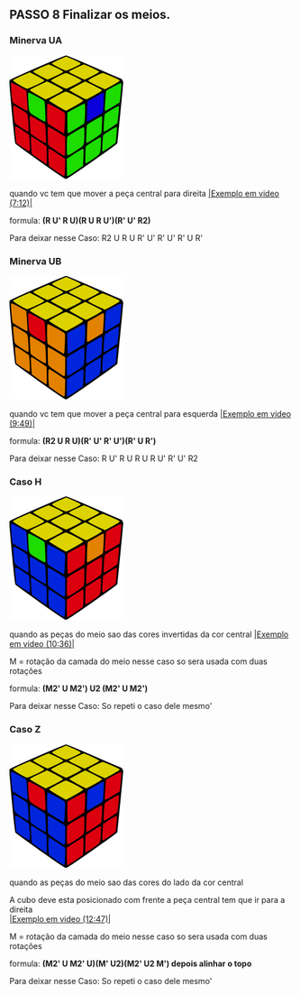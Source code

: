 ## PASSO 8 Finalizar os meios.
### Minerva UA
![img](assets/0.png)

quando vc tem que mover a peça central para direita
[|Exemplo em video (7:12)|](https://youtu.be/3ozKDPk6oAw?list=PLN0OEk4xKN9TEo8F-EADFqb-U9xWTNc2H&t=432)

formula: **(R U' R U)(R U R U')(R' U' R2)**

Para deixar nesse Caso: R2 U R U R' U' R' U' R' U R'
### Minerva UB
![img](/assets/1.png)

quando vc tem que mover a peça central para esquerda
[|Exemplo em video (9:49)|](https://youtu.be/3ozKDPk6oAw?list=PLN0OEk4xKN9TEo8F-EADFqb-U9xWTNc2H&t=589)

formula: **(R2 U R U)(R' U' R' U')(R' U R')**

Para deixar nesse Caso: R U' R U R U R U' R' U' R2

### Caso H
![img](/assets/3.png)

quando as peças do meio sao das cores invertidas da cor central
[|Exemplo em video (10:36)|](https://youtu.be/CrOB6mSECjI?list=PLN0OEk4xKN9TEo8F-EADFqb-U9xWTNc2H&t=636)

M = rotação da camada do meio nesse caso so sera usada com duas rotações

formula: **(M2' U M2') U2 (M2' U M2')**

Para deixar nesse Caso: So repeti o caso dele mesmo'

### Caso Z
![img](/assets/4.png)

quando as peças do meio sao das cores do lado da cor central

A cubo deve esta posicionado com frente a peça central tem que ir para a direita     
[|Exemplo em video (12:47)|](https://youtu.be/CrOB6mSECjI?list=PLN0OEk4xKN9TEo8F-EADFqb-U9xWTNc2H&t=767)

M = rotação da camada do meio nesse caso so sera usada com duas rotações

formula: **(M2' U M2' U)(M' U2)(M2' U2 M') depois alinhar o topo**

Para deixar nesse Caso: So repeti o caso dele mesmo'
